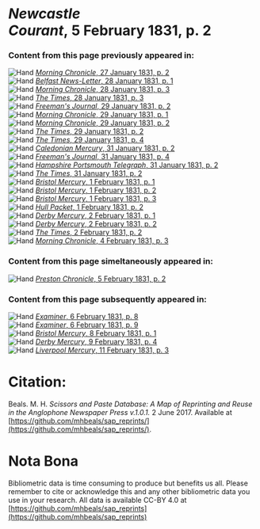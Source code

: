 # *Newcastle Courant*, 5 February 1831, p. 2  
  
### Content from this page previously appeared in:  
![Hand](http://scissorsandpaste.net/wp-content/uploads/2017/06/smallhandpointer.png) [*Morning Chronicle*, 27 January 1831, p. 2](https://mhbeals.github.io/sap_html/Morning-Chronicle/Morning-Chronicle-27-January-1831-p-2)  
![Hand](http://scissorsandpaste.net/wp-content/uploads/2017/06/smallhandpointer.png) [*Belfast News-Letter*, 28 January 1831, p. 1](https://mhbeals.github.io/sap_html/Belfast-News-Letter/Belfast-News-Letter-28-January-1831-p-1)  
![Hand](http://scissorsandpaste.net/wp-content/uploads/2017/06/smallhandpointer.png) [*Morning Chronicle*, 28 January 1831, p. 3](https://mhbeals.github.io/sap_html/Morning-Chronicle/Morning-Chronicle-28-January-1831-p-3)  
![Hand](http://scissorsandpaste.net/wp-content/uploads/2017/06/smallhandpointer.png) [*The Times*, 28 January 1831, p. 3](https://mhbeals.github.io/sap_html/The-Times/The-Times-28-January-1831-p-3)  
![Hand](http://scissorsandpaste.net/wp-content/uploads/2017/06/smallhandpointer.png) [*Freeman's Journal*, 29 January 1831, p. 2](https://mhbeals.github.io/sap_html/Freeman's-Journal/Freeman's-Journal-29-January-1831-p-2)  
![Hand](http://scissorsandpaste.net/wp-content/uploads/2017/06/smallhandpointer.png) [*Morning Chronicle*, 29 January 1831, p. 1](https://mhbeals.github.io/sap_html/Morning-Chronicle/Morning-Chronicle-29-January-1831-p-1)  
![Hand](http://scissorsandpaste.net/wp-content/uploads/2017/06/smallhandpointer.png) [*Morning Chronicle*, 29 January 1831, p. 2](https://mhbeals.github.io/sap_html/Morning-Chronicle/Morning-Chronicle-29-January-1831-p-2)  
![Hand](http://scissorsandpaste.net/wp-content/uploads/2017/06/smallhandpointer.png) [*The Times*, 29 January 1831, p. 2](https://mhbeals.github.io/sap_html/The-Times/The-Times-29-January-1831-p-2)  
![Hand](http://scissorsandpaste.net/wp-content/uploads/2017/06/smallhandpointer.png) [*The Times*, 29 January 1831, p. 4](https://mhbeals.github.io/sap_html/The-Times/The-Times-29-January-1831-p-4)  
![Hand](http://scissorsandpaste.net/wp-content/uploads/2017/06/smallhandpointer.png) [*Caledonian Mercury*, 31 January 1831, p. 2](https://mhbeals.github.io/sap_html/Caledonian-Mercury/Caledonian-Mercury-31-January-1831-p-2)  
![Hand](http://scissorsandpaste.net/wp-content/uploads/2017/06/smallhandpointer.png) [*Freeman's Journal*, 31 January 1831, p. 4](https://mhbeals.github.io/sap_html/Freeman's-Journal/Freeman's-Journal-31-January-1831-p-4)  
![Hand](http://scissorsandpaste.net/wp-content/uploads/2017/06/smallhandpointer.png) [*Hampshire Portsmouth Telegraph*, 31 January 1831, p. 2](https://mhbeals.github.io/sap_html/Hampshire-Portsmouth-Telegraph/Hampshire-Portsmouth-Telegraph-31-January-1831-p-2)  
![Hand](http://scissorsandpaste.net/wp-content/uploads/2017/06/smallhandpointer.png) [*The Times*, 31 January 1831, p. 2](https://mhbeals.github.io/sap_html/The-Times/The-Times-31-January-1831-p-2)  
![Hand](http://scissorsandpaste.net/wp-content/uploads/2017/06/smallhandpointer.png) [*Bristol Mercury*, 1 February 1831, p. 1](https://mhbeals.github.io/sap_html/Bristol-Mercury/Bristol-Mercury-1-February-1831-p-1)  
![Hand](http://scissorsandpaste.net/wp-content/uploads/2017/06/smallhandpointer.png) [*Bristol Mercury*, 1 February 1831, p. 2](https://mhbeals.github.io/sap_html/Bristol-Mercury/Bristol-Mercury-1-February-1831-p-2)  
![Hand](http://scissorsandpaste.net/wp-content/uploads/2017/06/smallhandpointer.png) [*Bristol Mercury*, 1 February 1831, p. 3](https://mhbeals.github.io/sap_html/Bristol-Mercury/Bristol-Mercury-1-February-1831-p-3)  
![Hand](http://scissorsandpaste.net/wp-content/uploads/2017/06/smallhandpointer.png) [*Hull Packet*, 1 February 1831, p. 2](https://mhbeals.github.io/sap_html/Hull-Packet/Hull-Packet-1-February-1831-p-2)  
![Hand](http://scissorsandpaste.net/wp-content/uploads/2017/06/smallhandpointer.png) [*Derby Mercury*, 2 February 1831, p. 1](https://mhbeals.github.io/sap_html/Derby-Mercury/Derby-Mercury-2-February-1831-p-1)  
![Hand](http://scissorsandpaste.net/wp-content/uploads/2017/06/smallhandpointer.png) [*Derby Mercury*, 2 February 1831, p. 2](https://mhbeals.github.io/sap_html/Derby-Mercury/Derby-Mercury-2-February-1831-p-2)  
![Hand](http://scissorsandpaste.net/wp-content/uploads/2017/06/smallhandpointer.png) [*The Times*, 2 February 1831, p. 2](https://mhbeals.github.io/sap_html/The-Times/The-Times-2-February-1831-p-2)  
![Hand](http://scissorsandpaste.net/wp-content/uploads/2017/06/smallhandpointer.png) [*Morning Chronicle*, 4 February 1831, p. 3](https://mhbeals.github.io/sap_html/Morning-Chronicle/Morning-Chronicle-4-February-1831-p-3)  
  
### Content from this page simeltaneously appeared in:  
![Hand](http://scissorsandpaste.net/wp-content/uploads/2017/06/smallhandpointer.png) [*Preston Chronicle*, 5 February 1831, p. 2](https://mhbeals.github.io/sap_html/Preston-Chronicle/Preston-Chronicle-5-February-1831-p-2)  
  
### Content from this page subsequently appeared in:  
![Hand](http://scissorsandpaste.net/wp-content/uploads/2017/06/smallhandpointer.png) [*Examiner*, 6 February 1831, p. 8](https://mhbeals.github.io/sap_html/Examiner/Examiner-6-February-1831-p-8)  
![Hand](http://scissorsandpaste.net/wp-content/uploads/2017/06/smallhandpointer.png) [*Examiner*, 6 February 1831, p. 9](https://mhbeals.github.io/sap_html/Examiner/Examiner-6-February-1831-p-9)  
![Hand](http://scissorsandpaste.net/wp-content/uploads/2017/06/smallhandpointer.png) [*Bristol Mercury*, 8 February 1831, p. 1](https://mhbeals.github.io/sap_html/Bristol-Mercury/Bristol-Mercury-8-February-1831-p-1)  
![Hand](http://scissorsandpaste.net/wp-content/uploads/2017/06/smallhandpointer.png) [*Derby Mercury*, 9 February 1831, p. 4](https://mhbeals.github.io/sap_html/Derby-Mercury/Derby-Mercury-9-February-1831-p-4)  
![Hand](http://scissorsandpaste.net/wp-content/uploads/2017/06/smallhandpointer.png) [*Liverpool Mercury*, 11 February 1831, p. 3](https://mhbeals.github.io/sap_html/Liverpool-Mercury/Liverpool-Mercury-11-February-1831-p-3)  


# Citation: 

Beals. M. H. *Scissors and Paste Database: A Map of Reprinting and Reuse in the Anglophone Newspaper Press v.1.0.1.* 2 June 2017. Available at [https://github.com/mhbeals/sap_reprints/](https://github.com/mhbeals/sap_reprints/). 

# Nota Bona

Bibliometric data is time consuming to produce but benefits us all. Please remember to cite or acknowledge this and any other bibliometric data you use in your research. All data is available CC-BY 4.0 at [https://github.com/mhbeals/sap_reprints](https://github.com/mhbeals/sap_reprints)